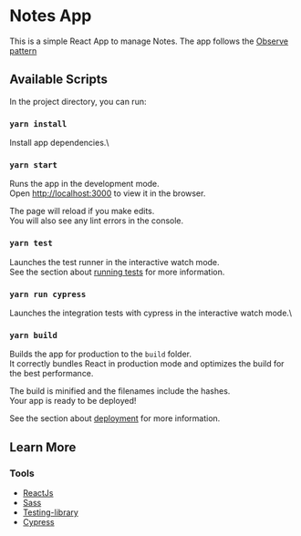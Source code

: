 # Notes App

This is a simple React App to manage Notes. The app follows the [Observe pattern](https://en.wikipedia.org/wiki/Observer_pattern#:~:text=The%20observer%20pattern%20is%20a,calling%20one%20of%20their%20methods.) 
## Available Scripts

In the project directory, you can run:

### `yarn install`

Install app dependencies.\

### `yarn start`

Runs the app in the development mode.\
Open [http://localhost:3000](http://localhost:3000) to view it in the browser.

The page will reload if you make edits.\
You will also see any lint errors in the console.

### `yarn test`

Launches the test runner in the interactive watch mode.\
See the section about [running tests](https://facebook.github.io/create-react-app/docs/running-tests) for more information.

### `yarn run cypress`

Launches the integration tests with cypress in the interactive watch mode.\

### `yarn build`

Builds the app for production to the `build` folder.\
It correctly bundles React in production mode and optimizes the build for the best performance.

The build is minified and the filenames include the hashes.\
Your app is ready to be deployed!

See the section about [deployment](https://facebook.github.io/create-react-app/docs/deployment) for more information.


## Learn More

### Tools
- [ReactJs](https://reactjs.org/)
- [Sass](https://sass-lang.com/)
- [Testing-library](https://testing-library.com/docs/react-testing-library/intro/)
- [Cypress](https://www.cypress.io/)
